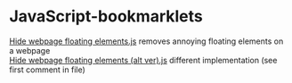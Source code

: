 # JavaScript-bookmarklets  
[Hide webpage floating elements.js](Hide%20webpage%20floating%20elements.js) removes annoying floating elements on a webpage  
[Hide webpage floating elements (alt ver).js](Hide%20webpage%20floating%20elements%20(alt%20ver).js) different implementation (see first comment in file)  
